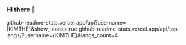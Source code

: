 ### Hi there 👋

<!--
**KIMTHE/KIMTHE** is a ✨ _special_ ✨ repository because its `README.md` (this file) appears on your GitHub profile.

Here are some ideas to get you started:

- 🔭 I’m currently working on ...
- 🌱 I’m currently learning ...
- 👯 I’m looking to collaborate on ...
- 🤔 I’m looking for help with ...
- 💬 Ask me about ...
- 📫 How to reach me: ...
- 😄 Pronouns: ...
- ⚡ Fun fact: ...
-->

github-readme-stats.vercel.app/api?username={KIMTHE}&show_icons=true
github-readme-stats.vercel.app/api/top-langs/?username={KIMTHE}&langs_count=4
